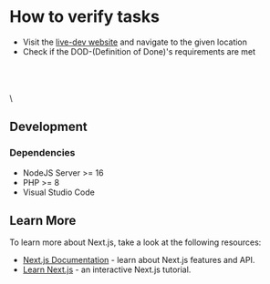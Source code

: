# How to verify tasks

- Visit the [live-dev website](https://school-collab.ga) and navigate to the given location
- Check if the DOD-(Definition of Done)'s requirements are met

\
\
\
\
## Development

### Dependencies
* NodeJS Server >= 16
* PHP >= 8
* Visual Studio Code

## Learn More

To learn more about Next.js, take a look at the following resources:

- [Next.js Documentation](https://nextjs.org/docs) - learn about Next.js features and API.
- [Learn Next.js](https://nextjs.org/learn) - an interactive Next.js tutorial.
